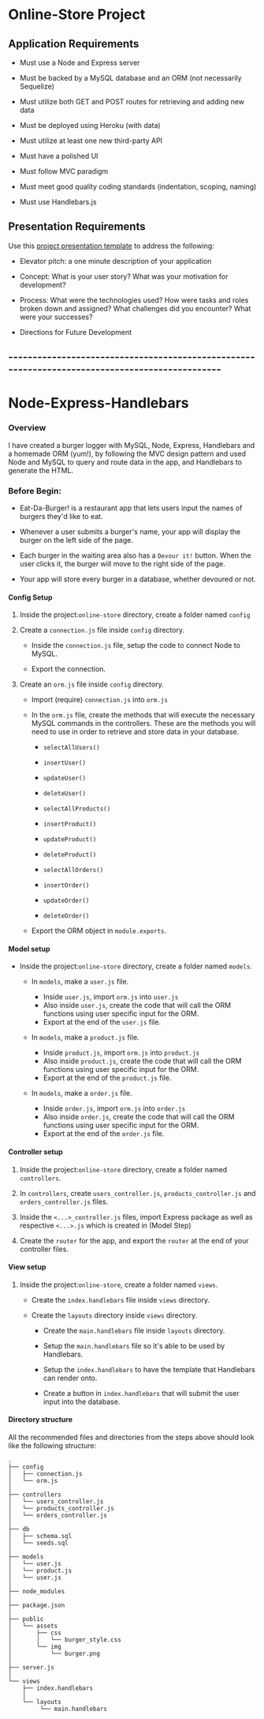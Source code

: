 # Online-Store Project

## Application Requirements

* Must use a Node and Express server

* Must be backed by a MySQL database and an ORM (not necessarily Sequelize)

* Must utilize both GET and POST routes for retrieving and adding new data

* Must be deployed using Heroku (with data)

* Must utilize at least one new third-party API

* Must have a polished UI

* Must follow MVC paradigm

* Must meet good quality coding standards (indentation, scoping, naming)

* Must use Handlebars.js


## Presentation Requirements

Use this [project presentation template](https://docs.google.com/presentation/d/1_u8TKy5zW5UlrVQVnyDEZ0unGI2tjQPDEpA0FNuBKAw/edit?usp=sharing) to address the following: 

* Elevator pitch: a one minute description of your application

* Concept: What is your user story? What was your motivation for development?

* Process: What were the technologies used? How were tasks and roles broken down and assigned? What challenges did you encounter? What were your successes?

* Directions for Future Development


## -----------------------------------------------------------------------------------------------

# Node-Express-Handlebars

### Overview

I have created a burger logger with MySQL, Node, Express, Handlebars and a homemade ORM (yum!), by following the MVC design pattern and used Node and MySQL to query and route data in the app, and Handlebars to generate the HTML.


### Before Begin:

* Eat-Da-Burger! is a restaurant app that lets users input the names of burgers they'd like to eat.

* Whenever a user submits a burger's name, your app will display the burger on the left side of the page.

* Each burger in the waiting area also has a `Devour it!` button. When the user clicks it, the burger will move to the right side of the page.

* Your app will store every burger in a database, whether devoured or not.


#### Config Setup

1. Inside the project:`online-store` directory, create a folder named `config`

2. Create a `connection.js` file inside `config` directory.

   * Inside the `connection.js` file, setup the code to connect Node to MySQL.

   * Export the connection.

3. Create an `orm.js` file inside `config` directory.

   * Import (require) `connection.js` into `orm.js`

   * In the `orm.js` file, create the methods that will execute the necessary MySQL commands in the controllers. These are the methods you will need to use in order to retrieve and store data in your database.

     * `selectAllUsers()`
     * `insertUser()`
     * `updateUser()`
     * `deleteUser()`

     * `selectAllProducts()`
     * `insertProduct()`
     * `updateProduct()`
     * `deleteProduct()`

     * `selectAllOrders()`
     * `insertOrder()`
     * `updateOrder()`
     * `deleteOrder()`

   * Export the ORM object in `module.exports`.

#### Model setup

* Inside the project:`online-store` directory, create a folder named `models`.

  * In `models`, make a `user.js` file.
    * Inside `user.js`, import `orm.js` into `user.js`
    * Also inside `user.js`, create the code that will call the ORM functions using user specific input for the ORM.
    * Export at the end of the `user.js` file.

  * In `models`, make a `product.js` file.
    * Inside `product.js`, import `orm.js` into `product.js`
    * Also inside `product.js`, create the code that will call the ORM functions using user specific input for the ORM.
    * Export at the end of the `product.js` file.

  * In `models`, make a `order.js` file.
    * Inside `order.js`, import `orm.js` into `order.js`
    * Also inside `order.js`, create the code that will call the ORM functions using user specific input for the ORM.
    * Export at the end of the `order.js` file.


#### Controller setup

1. Inside the project:`online-store` directory, create a folder named `controllers`.

2. In `controllers`, create `users_controller.js`, `products_controller.js` and `orders_controller.js`  files.

3. Inside the `<...>_controller.js` files, import Express package as well as respective `<...>.js` which is created in (Model Step)

4. Create the `router` for the app, and export the `router` at the end of your controller files.

#### View setup

1. Inside the project:`online-store`, create a folder named `views`.

   * Create the `index.handlebars` file inside `views` directory.

   * Create the `layouts` directory inside `views` directory.

     * Create the `main.handlebars` file inside `layouts` directory.

     * Setup the `main.handlebars` file so it's able to be used by Handlebars.

     * Setup the `index.handlebars` to have the template that Handlebars can render onto.

     * Create a button in `index.handlebars` that will submit the user input into the database.

#### Directory structure

All the recommended files and directories from the steps above should look like the following structure:

```
.
├── config
│   ├── connection.js
│   └── orm.js
│ 
├── controllers
│   └── users_controller.js
│   └── products_controller.js
│   └── orders_controller.js
│
├── db
│   ├── schema.sql
│   └── seeds.sql
│
├── models
│   └── user.js
│   └── product.js
│   └── user.js
│
├── node_modules
│ 
├── package.json
│
├── public
│   └── assets
│       ├── css
│       │   └── burger_style.css
│       └── img
│           └── burger.png
│
├── server.js
│
└── views
    ├── index.handlebars
    │
    └── layouts
         └── main.handlebars
    

```

